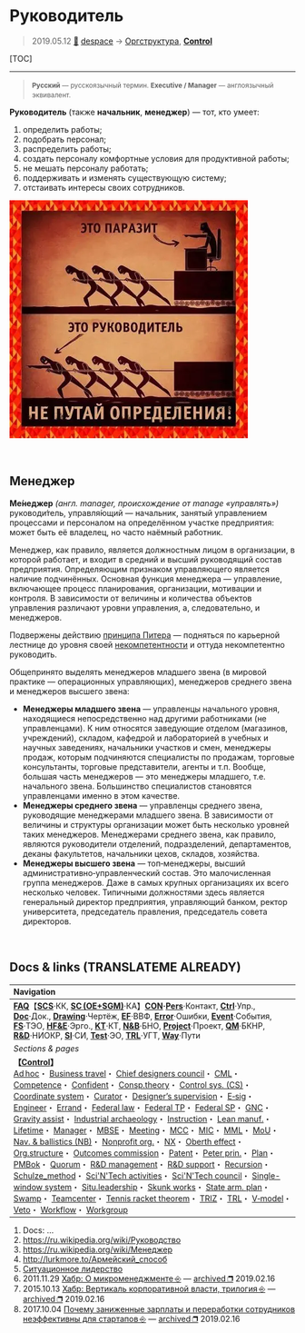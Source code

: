 # Руководитель
> 2019.05.12 [🚀](../index/index.md) [despace](index.md) → [Оргструктура](orgstruct.md), **[Control](control.md)**

[TOC]

---

> <small>**Русский** — русскоязычный термин. **Executive / Manager** — англоязычный эквивалент.</small>

**Руководитель** (также **начальник**, **менеджер**) — тот, кто умеет:

   1. определить работы;
   1. подобрать персонал;
   1. распределить работы;
   1. создать персоналу комфортные условия для продуктивной работы;
   1. не мешать персоналу работать;
   1. поддерживать и изменять существующую систему;
   1. отстаивать интересы своих сотрудников.

![](f/control/leader_01.webp)



<p style="page-break-after:always"> </p>

## Менеджер
**Ме́неджер** *(англ. manager, происхождение от manage «управлять»)* руководи́тель, управля́ющий — начальник, занятый управлением процессами и персоналом на определённом участке предприятия: может быть её владелец, но часто наёмный работник.

Менеджер, как правило, является должностным лицом в организации, в которой работает, и входит в средний и высший руководящий состав предприятия. Определяющим признаком управляющего является наличие подчинённых. Основная функция менеджера — управление, включающее процесс планирования, организации, мотивации и контроля. В зависимости от величины и количества объектов управления различают уровни управления, а, следовательно, и менеджеров.

Подвержены действию [принципа Питера](peter_principle.md) — подняться по карьерной лестнице до уровня своей [некомпетентности](competence.md) и оттуда некомпетентно руководить.

Общепринято выделять менеджеров младшего звена (в мировой практике — операционных управляющих), менеджеров среднего звена и менеджеров высшего звена:

   - **Менеджеры младшего звена** — управленцы начального уровня, находящиеся непосредственно над другими работниками (не управленцами). К ним относятся заведующие отделом (магазинов, учреждений), складом, кафедрой и лабораторией в учебных и научных заведениях, начальники участков и смен, менеджеры продаж, которым подчиняются специалисты по продажам, торговые консультанты, торговые представители, агенты и т.п. Вообще, большая часть менеджеров — это менеджеры младшего, т.е. начального звена. Большинство специалистов становятся управленцами именно в этом качестве.
   - **Менеджеры среднего звена** — управленцы среднего звена, руководящие менеджерами младшего звена. В зависимости от величины и структуры организации может быть несколько уровней таких менеджеров. Менеджерами среднего звена, как правило, являются руководители отделений, подразделений, департаментов, деканы факультетов, начальники цехов, складов, хозяйства.
   - **Менеджеры высшего звена** — топ‑менеджеры, высший административно‑управленческий состав. Это малочисленная группа менеджеров. Даже в самых крупных организациях их всего несколько человек. Типичными должностями здесь является генеральный директор предприятия, управляющий банком, ректор университета, председатель правления, председатель совета директоров.



<p style="page-break-after:always"> </p>

## Docs & links (TRANSLATEME ALREADY)
|Navigation|
|:--|
|**[FAQ](faq.md)**【**[SCS](scs.md)**·КК, **[SC (OE+SGM)](sc.md)**·КА】**[CON](contact.md)·[Pers](person.md)**·Контакт, **[Ctrl](control.md)**·Упр., **[Doc](doc.md)**·Док., **[Drawing](drawing.md)**·Чертёж, **[EF](ef.md)**·ВВФ, **[Error](error.md)**·Ошибки, **[Event](event.md)**·События, **[FS](fs.md)**·ТЭО, **[HF&E](hfe.md)**·Эрго., **[KT](kt.md)**·КТ, **[N&B](nnb.md)**·БНО, **[Project](project.md)**·Проект, **[QM](qm.md)**·БКНР, **[R&D](rnd.md)**·НИОКР, **[SI](si.md)**·СИ, **[Test](test.md)**·ЭО, **[TRL](trl.md)**·УГТ, **[Way](way.md)**·Пути|
|*Sections & pages*|
|**【[Control](Control.md)】**<br> [Ad hoc](ad_hoc.md)・ [Business travel](business_travel.md)・ [Chief designers council](cocd.md)・ [CML](cml.md)・ [Competence](competence.md)・ [Confident](confident.md)・ [Consp.theory](consp_theory.md)・ [Control sys. (CS)](cs.md)・ [Coordinate system](coord_sys.md)・ [Curator](curator.md)・ [Designer’s supervision](des_spv.md)・ [E‑sig](esig.md)・ [Engineer](se.md)・ [Errand](errand.md)・ [Federal law](fed_law.md)・ [Federal TP](fed_tp.md)・ [Federal SP](fed_sp.md)・ [GNC](gnc.md)・ [Gravity assist](gravass.md)・ [Industrial archaeology](ind_arch.md)・ [Instruction](instruction.md)・ [Lean manuf.](lean_man.md)・ [Lifetime](lifetime.md)・ [Manager](manager.md)・ [MBSE](se.md)・ [Meeting](meeting.md)・ [MCC](scs.md)・ [MIC](mic.md)・ [MML](mml.md)・ [MoU](contract.md)・ [Nav. & ballistics (NB)](nnb.md)・ [Nonprofit org.](nonprof_org.md)・ [NX](nx.md)・ [Oberth effect](oberth_eff.md)・ [Org.structure](orgstruct.md)・ [Outcomes commission](outccom.md)・ [Patent](patent.md)・ [Peter prin.](peter_principle.md)・ [Plan](plan.md)・ [PMBok](pmbok.md)・ [Quorum](quorum.md)・ [R&D management](mgmt.md)・ [R&D support](rnd_support.md)・ [Recursion](recurs.md)・ [Schulze_method](schulze_method.md)・ [Sci'N'Tech activities](st_act.md)・ [Sci'N'Tech council](satc.md)・ [Single-window system](sw_sys.md)・ [Situ.leadership](situ_leadership.md)・ [Skunk works](se.md)・ [State arm. plan](plan_sa.md)・ [Swamp](swamp.md)・ [Teamcenter](teamcenter.md)・ [Tennis racket theorem](tr_theorem.md)・ [TRIZ](triz.md)・ [TRL](trl.md)・ [V‑model](v_model.md)・ [Veto](veto.md)・ [Workflow](workflow.md)・ [Workgroup](wg.md)|

   1. Docs: …
   1. <https://ru.wikipedia.org/wiki/Руководство>
   1. <https://ru.wikipedia.org/wiki/Менеджер>
   1. <http://lurkmore.to/Армейский_способ>
   1. [Ситуационное лидерство](situ_leadership.md)
   1. 2011.11.29 [Хабр: О микроменеджменте ⎆](https://habr.com/ru/post/133601/) — [archived ❐](f/archive/20111129_1.pdf) 2019.02.16
   1. 2015.10.13 [Хабр: Вертикаль корпоративной власти, трилогия ⎆](https://habr.com/ru/post/295314/) — [archived ❐](f/archive/20151013_1.pdf) 2019.02.16
   1. 2017.10.04 [Почему заниженные зарплаты и переработки сотрудников неэффективны для стартапов ⎆](https://habr.com/ru/company/wirex/blog/407025/) — [archived ❐](f/archive/20171004_2.pdf) 2019.02.16
